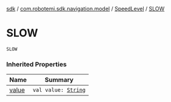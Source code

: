 [sdk](../../index.md) / [com.robotemi.sdk.navigation.model](../index.md) / [SpeedLevel](index.md) / [SLOW](./-s-l-o-w.md)

# SLOW

`SLOW`

### Inherited Properties

| Name | Summary |
|---|---|
| [value](value.md) | `val value: `[`String`](https://kotlinlang.org/api/latest/jvm/stdlib/kotlin/-string/index.html) |
